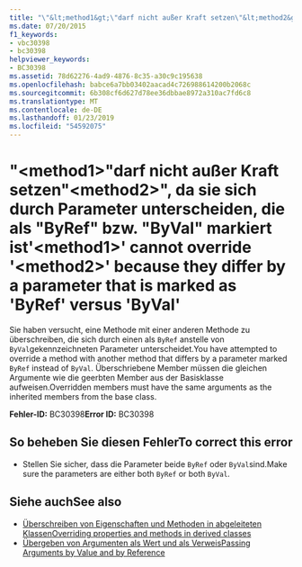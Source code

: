 ```yaml
---
title: "\"&lt;method1&gt;\"darf nicht außer Kraft setzen\"&lt;method2&gt;\", da sie sich durch Parameter unterscheiden, die als \"ByRef\" bzw. \"ByVal\" markiert ist"
ms.date: 07/20/2015
f1_keywords:
- vbc30398
- bc30398
helpviewer_keywords:
- BC30398
ms.assetid: 78d62276-4ad9-4876-8c35-a30c9c195638
ms.openlocfilehash: babce6a7bb03402aacad4c726988614200b2068c
ms.sourcegitcommit: 6b308cf6d627d78ee36dbbae8972a310ac7fd6c8
ms.translationtype: MT
ms.contentlocale: de-DE
ms.lasthandoff: 01/23/2019
ms.locfileid: "54592075"
---
```

# <a name="ltmethod1gt-cannot-override-ltmethod2gt-because-they-differ-by-a-parameter-that-is-marked-as-byref-versus-byval"></a><span data-ttu-id="43c95-102">"&lt;method1&gt;"darf nicht außer Kraft setzen"&lt;method2&gt;", da sie sich durch Parameter unterscheiden, die als "ByRef" bzw. "ByVal" markiert ist</span><span class="sxs-lookup"><span data-stu-id="43c95-102">'&lt;method1&gt;' cannot override '&lt;method2&gt;' because they differ by a parameter that is marked as 'ByRef' versus 'ByVal'</span></span>
<span data-ttu-id="43c95-103">Sie haben versucht, eine Methode mit einer anderen Methode zu überschreiben, die sich durch einen als `ByRef` anstelle von `ByVal`gekennzeichneten Parameter unterscheidet.</span><span class="sxs-lookup"><span data-stu-id="43c95-103">You have attempted to override a method with another method that differs by a parameter marked `ByRef` instead of `ByVal`.</span></span> <span data-ttu-id="43c95-104">Überschriebene Member müssen die gleichen Argumente wie die geerbten Member aus der Basisklasse aufweisen.</span><span class="sxs-lookup"><span data-stu-id="43c95-104">Overridden members must have the same arguments as the inherited members from the base class.</span></span>  
  
 <span data-ttu-id="43c95-105">**Fehler-ID:** BC30398</span><span class="sxs-lookup"><span data-stu-id="43c95-105">**Error ID:** BC30398</span></span>  
  
## <a name="to-correct-this-error"></a><span data-ttu-id="43c95-106">So beheben Sie diesen Fehler</span><span class="sxs-lookup"><span data-stu-id="43c95-106">To correct this error</span></span>  
  
-   <span data-ttu-id="43c95-107">Stellen Sie sicher, dass die Parameter beide `ByRef` oder `ByVal`sind.</span><span class="sxs-lookup"><span data-stu-id="43c95-107">Make sure the parameters are either both `ByRef` or both `ByVal`.</span></span>  
  
## <a name="see-also"></a><span data-ttu-id="43c95-108">Siehe auch</span><span class="sxs-lookup"><span data-stu-id="43c95-108">See also</span></span>
- [<span data-ttu-id="43c95-109">Überschreiben von Eigenschaften und Methoden in abgeleiteten Klassen</span><span class="sxs-lookup"><span data-stu-id="43c95-109">Overriding properties and methods in derived classes</span></span>](~/docs/visual-basic/programming-guide/language-features/objects-and-classes/inheritance-basics.md#overriding-properties-and-methods-in-derived-classes)
- [<span data-ttu-id="43c95-110">Übergeben von Argumenten als Wert und als Verweis</span><span class="sxs-lookup"><span data-stu-id="43c95-110">Passing Arguments by Value and by Reference</span></span>](../../visual-basic/programming-guide/language-features/procedures/passing-arguments-by-value-and-by-reference.md)
